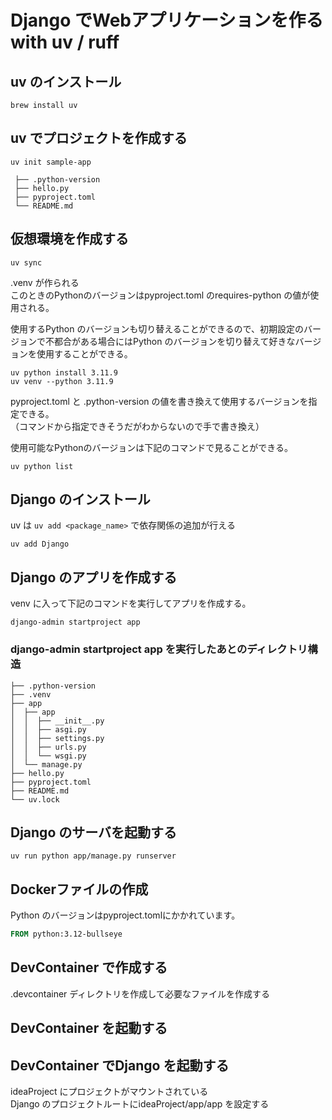 # Django でWebアプリケーションを作る with uv / ruff

## uv のインストール

```
brew install uv
```

## uv でプロジェクトを作成する

```
uv init sample-app
```

```
 ├── .python-version
 ├── hello.py
 ├── pyproject.toml
 └── README.md
```

## 仮想環境を作成する

```shell
uv sync
```

.venv が作られる  
このときのPythonのバージョンはpyproject.toml のrequires-python の値が使用される。

使用するPython のバージョンも切り替えることができるので、初期設定のバージョンで不都合がある場合にはPython
のバージョンを切り替えて好きなバージョンを使用することができる。

```shell
uv python install 3.11.9
uv venv --python 3.11.9
```

pyproject.toml と .python-version の値を書き換えて使用するバージョンを指定できる。  
（コマンドから指定できそうだがわからないので手で書き換え）

使用可能なPythonのバージョンは下記のコマンドで見ることができる。

```shell
uv python list
```

## Django のインストール

uv は `uv add <package_name>` で依存関係の追加が行える

```shell
uv add Django
```

## Django のアプリを作成する

venv に入って下記のコマンドを実行してアプリを作成する。

```shell
django-admin startproject app
```

### django-admin startproject app を実行したあとのディレクトリ構造

```
├── .python-version
├── .venv
├── app
│  ├── app
│  │  ├── __init__.py
│  │  ├── asgi.py
│  │  ├── settings.py
│  │  ├── urls.py
│  │  └── wsgi.py
│  └── manage.py
├── hello.py
├── pyproject.toml
├── README.md
└── uv.lock
```

## Django のサーバを起動する

```shell
uv run python app/manage.py runserver
```

## Dockerファイルの作成

Python のバージョンはpyproject.tomlにかかれています。

```dockerfile
FROM python:3.12-bullseye
```

## DevContainer で作成する

.devcontainer ディレクトリを作成して必要なファイルを作成する

## DevContainer を起動する

## DevContainer でDjango を起動する

ideaProject にプロジェクトがマウントされている  
Django のプロジェクトルートにideaProject/app/app を設定する

